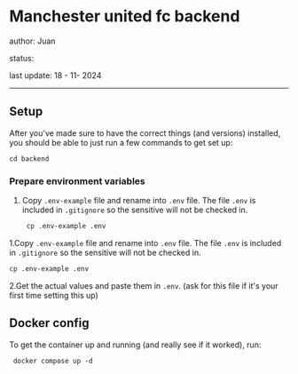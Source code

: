 # Manchester united fc backend

author: Juan

status:

last update: 18 - 11- 2024

<hr/>

## Setup

After you've made sure to have the correct things (and versions) installed, you
should be able to just run a few commands to get set up:

```shell
cd backend

```

### Prepare environment variables

1. Copy `.env-example` file and rename into `.env` file. The file `.env` is included in `.gitignore` so the sensitive will not be checked in.

   ```bash
    cp .env-example .env
   ```

1.Copy `.env-example` file and rename into `.env` file. The file `.env` is included in `.gitignore` so the sensitive will not be checked in.

   ```bash
   cp .env-example .env
   ```

2.Get the actual values and paste them in `.env`.
   (ask for this file if it's your first time setting this up)

## Docker config

To get the container up and running (and really see if it worked), run:

```shell
 docker compose up -d
```
